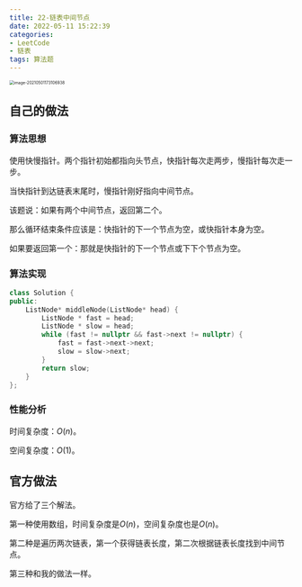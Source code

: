 ```yaml
---
title: 22-链表中间节点
date: 2022-05-11 15:22:39
categories: 
- LeetCode
- 链表
tags: 算法题
---
```






<img src="https://crayon-1302863897.cos.ap-beijing.myqcloud.com/image/image-20210501173106938.png" alt="image-20210501173106938" style="zoom:50%;" />



## 自己的做法

### 算法思想

使用快慢指针。两个指针初始都指向头节点，快指针每次走两步，慢指针每次走一步。

当快指针到达链表末尾时，慢指针刚好指向中间节点。

该题说：如果有两个中间节点，返回第二个。

那么循环结束条件应该是：快指针的下一个节点为空，或快指针本身为空。

如果要返回第一个：那就是快指针的下一个节点或下下个节点为空。



### 算法实现

```c++
class Solution {
public:
    ListNode* middleNode(ListNode* head) {
        ListNode * fast = head;
        ListNode * slow = head;
        while (fast != nullptr && fast->next != nullptr) {
            fast = fast->next->next;
            slow = slow->next;
        }
        return slow;
    }
};
```



### 性能分析

时间复杂度：$O(n)$。

空间复杂度：$O(1)$。



## 官方做法

官方给了三个解法。

第一种使用数组，时间复杂度是$O(n)$，空间复杂度也是$O(n)$。

第二种是遍历两次链表，第一个获得链表长度，第二次根据链表长度找到中间节点。

第三种和我的做法一样。